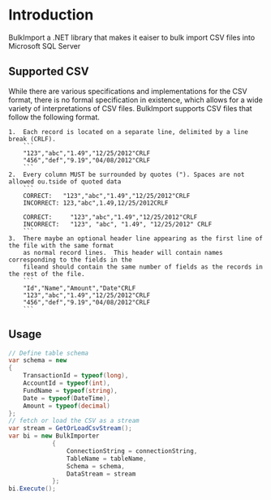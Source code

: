 Introduction
============
BulkImport a .NET library that makes it eaiser to bulk import CSV files into Microsoft SQL Server

Supported CSV
-------------
While there are various specifications and implementations for the CSV format, there is no formal 
specification in existence, which allows for a wide variety of interpretations of CSV files. 
BulkImport supports CSV files that follow the following format.


	1.	Each record is located on a separate line, delimited by a line break (CRLF).
		```
		"123","abc","1.49","12/25/2012"CRLF
		"456","def","9.19","04/08/2012"CRLF
		```
	2.	Every column MUST be surrounded by quotes ("). Spaces are not allowed ou.tside of quoted data
		```
		CORRECT:   "123","abc","1.49","12/25/2012"CRLF
		INCORRECT: 123,"abc",1.49,12/25/2012CRLF

		CORRECT:     "123","abc","1.49","12/25/2012"CRLF
		INCORRECT:   "123", "abc", "1.49", "12/25/2012" CRLF
		```
	3.	There maybe an optional header line appearing as the first line of the file with the same format 
		as normal record lines.  This header will contain names corresponding to the fields in the
		fileand should contain the same number of fields as the records in the rest of the file.
		```
		"Id","Name","Amount","Date"CRLF
		"123","abc","1.49","12/25/2012"CRLF
		"456","def","9.19","04/08/2012"CRLF
		```
Usage
-----
```c#
// Define table schema
var schema = new
{
	TransactionId = typeof(long),
	AccountId = typeof(int),
	FundName = typeof(string),
	Date = typeof(DateTime),
	Amount = typeof(decimal)
};
// fetch or load the CSV as a stream
var stream = GetOrLoadCsvStream();
var bi = new BulkImporter
			{
				ConnectionString = connectionString,
				TableName = tableName,
				Schema = schema,
				DataStream = stream
			};
bi.Execute();
```